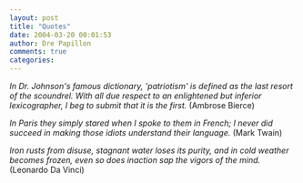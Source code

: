 ```yaml
---
layout: post
title: "Quotes"
date: 2004-03-20 00:01:53
author: Dre Papillon
comments: true
categories: 
---
```



*In Dr. Johnson's famous dictionary, 'patriotism' is defined as the last resort of the scoundrel. With all due respect to an enlightened but inferior lexicographer, I beg to submit that it is the first.*  (Ambrose Bierce)

*In Paris they simply stared when I spoke to them in French; I never did succeed in making those idiots understand their language.*  (Mark Twain)

*Iron rusts from disuse, stagnant water loses its purity, and in cold weather becomes frozen, even so does inaction sap the vigors of the mind.*  (Leonardo Da Vinci)